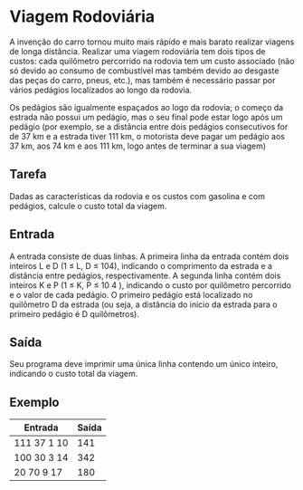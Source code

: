 # Viagem Rodoviária

A invenção do carro tornou muito mais rápido e mais barato realizar viagens de longa distância. Realizar uma viagem rodoviária tem dois tipos de custos: cada quilômetro percorrido na rodovia tem um custo associado (não só devido ao consumo de combustível mas também devido ao desgaste das peças do carro, pneus, etc.), mas também é necessário passar por vários pedágios localizados ao longo da rodovia.

Os pedágios são igualmente espaçados ao logo da rodovia; o começo da estrada não possui um pedágio, mas o seu final pode estar logo após um pedágio (por exemplo, se a distância entre dois pedágios consecutivos for de 37 km e a estrada tiver 111 km, o motorista deve pagar um pedágio aos 37 km, aos 74 km e aos 111 km, logo antes de terminar a sua viagem)

## Tarefa

Dadas as características da rodovia e os custos com gasolina e com pedágios, calcule o custo total da viagem.

## Entrada

A entrada consiste de duas linhas. A primeira linha da entrada contém dois inteiros L e D (1 ≤ L, D ≤ 104), indicando o comprimento da estrada e a distância entre pedágios, respectivamente. A segunda linha contém dois inteiros K e P (1 ≤ K, P ≤ 10 4 ), indicando o custo por quilômetro percorrido e o valor de cada pedágio. O primeiro pedágio está localizado no quilômetro D da estrada (ou seja, a distância do início da estrada para o primeiro pedágio é D quilômetros).

## Saída

Seu programa deve imprimir uma única linha contendo um único inteiro, indicando o custo total da viagem.

## Exemplo

| Entrada     | Saída |
| ----------- | ----- |
| 111 37 1 10 | 141   |
| 100 30 3 14 | 342   |
| 20 70 9 17  | 180   |
